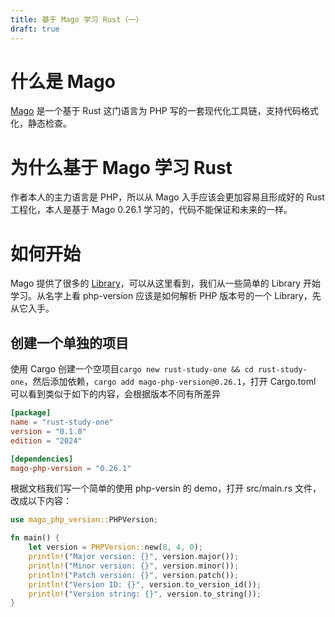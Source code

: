 ```yaml
---
title: 基于 Mago 学习 Rust（一）
draft: true
---
```

# 什么是 Mago
[Mago](https://github.com/carthage-software/mago) 是一个基于 Rust 这门语言为 PHP 写的一套现代化工具链，支持代码格式化，静态检查。
# 为什么基于 Mago 学习 Rust
作者本人的主力语言是 PHP，所以从 Mago 入手应该会更加容易且形成好的 Rust 工程化，本人是基于 Mago 0.26.1 学习的，代码不能保证和未来的一样。
# 如何开始
Mago 提供了很多的 [Library](https://github.com/carthage-software/mago/tree/main/crates)，可以从这里看到，我们从一些简单的 Library 开始学习。从名字上看 php-version 应该是如何解析 PHP 版本号的一个 Library，先从它入手。
## 创建一个单独的项目
使用 Cargo 创建一个空项目`cargo new rust-study-one && cd rust-study-one`，然后添加依赖，`cargo add mago-php-version@0.26.1`，打开 Cargo.toml 可以看到类似于如下的内容，会根据版本不同有所差异
```toml
[package]
name = "rust-study-one"
version = "0.1.0"
edition = "2024"

[dependencies]
mago-php-version = "0.26.1"
```
根据文档我们写一个简单的使用 php-versin 的 demo，打开 src/main.rs 文件，改成以下内容：
```rust
use mago_php_version::PHPVersion;

fn main() {
    let version = PHPVersion::new(8, 4, 0);
    println!("Major version: {}", version.major());
    println!("Minor version: {}", version.minor());
    println!("Patch version: {}", version.patch());
    println!("Version ID: {}", version.to_version_id());
    println!("Version string: {}", version.to_string());
}
```
